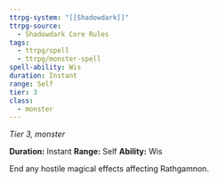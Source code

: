 ```yaml
---
ttrpg-system: "[[Shadowdark]]"
ttrpg-source:
  - Shadowdark Core Rules
tags:
  - ttrpg/spell
  - ttrpg/monster-spell
spell-ability: Wis
duration: Instant
range: Self
tier: 3
class:
  - monster
---
```

*Tier 3, monster*

**Duration:** Instant
**Range:** Self
**Ability:** Wis

End any hostile magical effects affecting Rathgamnon.
